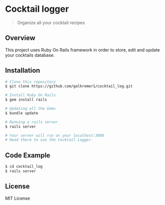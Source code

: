 # Cocktail logger
> Organize all your cocktail recipes

## Overview

This project uses Ruby On Rails framework in order to store,
edit and update your cocktails database.

## Installation

```sh
# Clone this repository
$ git clone https://github.com/galkremer1/cocktail_log.git

# Install Ruby On Rails
$ gem install rails

# Updating all the Gems
$ bundle update

# Running a rails server
$ rails server

# Your server will run on your localhost:3000
# Head there to use the Cocktail Logger.
```

## Code Example
```sh
$ cd cocktail_log
$ rails server
```

## License

MIT License
